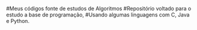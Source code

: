 #Meus códigos fonte de estudos de Algoritmos
#Repositório voltado para o estudo a base de programação,
#Usando algumas linguagens com C, Java e Python.

